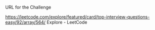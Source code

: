 URL for the Challenge

https://leetcode.com/explore/featured/card/top-interview-questions-easy/92/array/564/
Explore - LeetCode